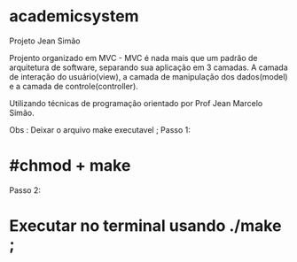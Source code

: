 # academicsystem
Projeto Jean Simão

Projento organizado em MVC - MVC é nada mais que um padrão de arquitetura de software, separando sua aplicação em 3 camadas. A camada de interação do usuário(view), a camada de manipulação dos dados(model) e a camada de controle(controller).

Utilizando técnicas de programação orientado por Prof Jean Marcelo Simão.


Obs : Deixar o arquivo make executavel ; 
Passo 1: 
# #chmod + make
Passo 2:
# Executar no terminal usando ./make ;
